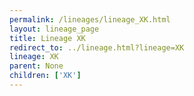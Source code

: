 ```yaml
---
permalink: /lineages/lineage_XK.html
layout: lineage_page
title: Lineage XK
redirect_to: ../lineage.html?lineage=XK
lineage: XK
parent: None
children: ['XK']
---
```

